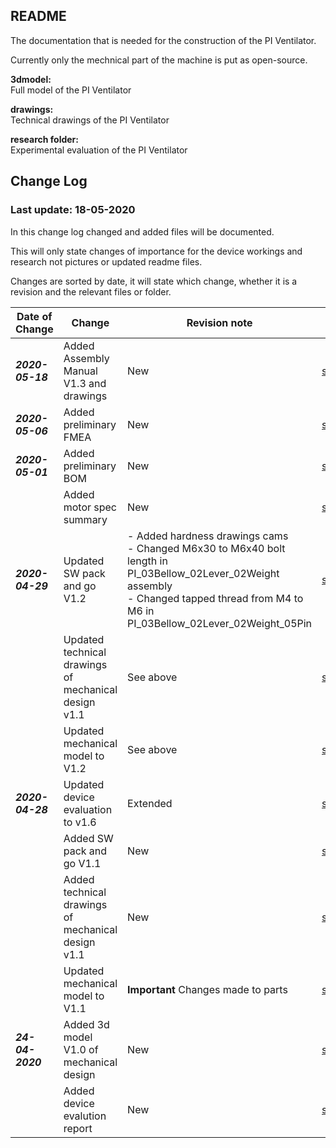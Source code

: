 ## README

The documentation that is needed for the construction of the PI Ventilator.

Currently only the mechnical part of the machine is put as open-source.

**3dmodel:**  
Full model of the PI Ventilator  

**drawings:**  
Technical drawings of the PI Ventilator  

**research folder:**  
Experimental evaluation of the PI Ventilator

## Change Log
### Last update: 18-05-2020
In this change log changed and added files will be documented.

This will only state changes of importance for the device workings and research not pictures or updated readme files.

Changes are sorted by date, it will state which change, whether it is a revision and the relevant files or folder.


| Date of Change          | Change        | Revision note  |Folder  |
| ----------|---------------| ---------------|-------------|
| **_2020-05-18_**|Added Assembly Manual V1.3 and drawings|New|[src/manuals](../src/manuals)
| **_2020-05-06_**|Added preliminary FMEA|New|[src/research](../src/research) 
| **_2020-05-01_**|Added preliminary BOM|New|[src/BOM](../src/BOM)|
| |Added motor spec summary|New|[src/research](../src/research/Summary_Motor_Specs.pdf)|
|**_2020-04-29_**|Updated SW pack and go V1.2|- Added hardness drawings cams    <br>- Changed M6x30 to M6x40 bolt length in PI_03Bellow_02Lever_02Weight assembly  <br>- Changed tapped thread from M4 to M6 in PI_03Bellow_02Lever_02Weight_05Pin |[src/3dmodel](../src/3dmodel/Project_Inspiration_V1.2_PackAndGo.zip)|
||Updated technical drawings of mechanical design v1.1|See above|[src/drawings](../src/drawings)|
| |Updated mechanical model to V1.2|See above|[src/3dmodel](../src/3dmodel/Project_Inspiration_V1.2.STEP)
| **_2020-04-28_**|Updated device evaluation to v1.6|Extended|[src/research](../src/research/device_evaluation.pdf)|
||Added SW pack and go V1.1|New |[src/3dmodel](../src/3dmodel/Project_Inspiration_V1.1_PackAndGo.zip)|
||Added technical drawings of mechanical design v1.1|New|[src/drawings](../src/3dmodel/drawings)|
| |Updated mechanical model to V1.1|**Important** Changes made to parts|[src/3dmodel](../src/3dmodel/Project_Inspiration_V1.1.STEP)
| **_24-04-2020_**|Added 3d model V1.0 of mechanical design|New|[src/3dmodel](../src/3dmodel/Project_Inspiration_V1.STEP)|
||Added device evalution report |New  |[src/research](../src/research/device_evaluation.pdf)|
